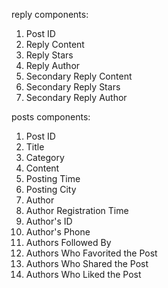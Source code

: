 reply components:
1. Post ID
2. Reply Content
3. Reply Stars
4. Reply Author
5. Secondary Reply Content
6. Secondary Reply Stars
7. Secondary Reply Author

posts components:
1. Post ID
2. Title
3. Category
4. Content
5. Posting Time
6. Posting City 
7. Author
8. Author Registration Time
9. Author's ID
10. Author's Phone
11. Authors Followed By
12. Authors Who Favorited the Post
13. Authors Who Shared the Post
14. Authors Who Liked the Post


